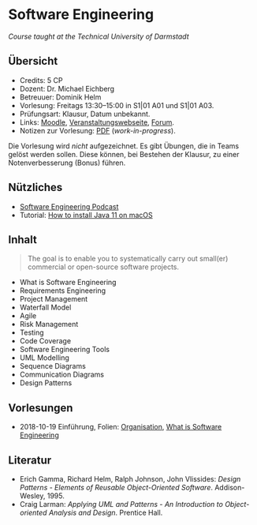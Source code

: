 # Software Engineering

*Course taught at the Technical University of Darmstadt*

## Übersicht

*   Credits: 5 CP
*   Dozent: Dr. Michael Eichberg
*   Betreuuer: Dominik Helm
*   Vorlesung: Freitags 13:30–15:00 in S1|01 A01 und S1|01 A03.
*   Prüfungsart: Klausur, Datum unbekannt.
*   Links: [Moodle](https://moodle.informatik.tu-darmstadt.de/course/view.php?id=446), [Veranstaltungswebseite](http://stg-tud.github.io/eise/), [Forum](https://www.fachschaft.informatik.tu-darmstadt.de/forum/viewforum.php?f=198).
*   Notizen zur Vorlesung: [PDF](notizen.pdf) (*work-in-progress*).

Die Vorlesung wird *nicht* aufgezeichnet. Es gibt Übungen, die in Teams gelöst werden sollen. Diese können, bei Bestehen der Klausur, zu einer Notenverbesserung (Bonus) führen. 

## Nützliches

*   [Software Engineering Podcast](https://se-radio.net/)
*   Tutorial: [How to install Java 11 on macOS](https://asciinema.org/a/qEsQtmzyRzv0k0ZVbhT5Q5Kdd?speed=3)

## Inhalt

>   The goal is to enable you to systematically carry out small(er) commercial or open-source software projects.

*   What is Software Engineering
*   Requirements Engineering
*   Project Management
*   Waterfall Model
*   Agile
*   Risk Management
*   Testing
*   Code Coverage
*   Software Engineering Tools
*   UML Modelling
*   Sequence Diagrams
*   Communication Diagrams
*   Design Patterns

## Vorlesungen

*   2018-10-19 Einführung, Folien: [Organisation](folien/WS18-SE-01-Organisation.pdf), [What is Software Engineering](folien/WS18-SE-02-What_is_Software_Engineering.pdf)

## Literatur

*   Erich Gamma, Richard Helm, Ralph Johnson, John Vlissides: *Design Patterns - Elements of Reusable Object-Oriented Software*. Addison- Wesley, 1995. 
*   Craig Larman: *Applying UML and Patterns - An Introduction to Object-oriented Analysis and Design*. Prentice Hall.
